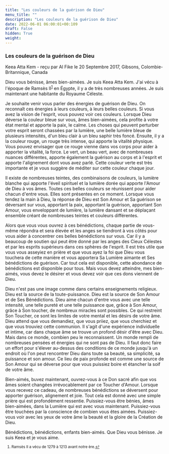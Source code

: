 ```yaml
---
title: "Les couleurs de la guérison de Dieu"
menu_title: ""
description: "Les couleurs de la guérison de Dieu"
date: 2022-06-01 06:00:01+00:109
draft: False
hidden: True
weight:
---
```

### Les couleurs de la guérison de Dieu

Keea Atta Kem - reçu par Al Fike le 20 Septembre 2017, Gibsons, Colombie-Britannique, Canada

Dieu vous bénisse, âmes bien-aimées. Je suis Keea Atta Kem. J'ai vécu à l'époque de Ramsès II<sup id=”a1”>[1](#f1)</sup> en Égypte, il y a de très nombreuses années. Je suis maintenant une habitante du Royaume Céleste.

Je souhaite venir vous parler des énergies de guérison de Dieu. On reconnaît ces énergies à leurs couleurs, à leurs belles couleurs. Si vous avez la vision de l'esprit, vous pouvez voir ces couleurs. Lorsque Dieu déverse la couleur bleue sur vous, âmes bien-aimées, cela profite à votre état mental et apporte la paix, le calme. Les choses qui peuvent perturber votre esprit seront chassées par la lumière, une belle lumière bleue de plusieurs intensités, d'un bleu clair à un bleu saphir très foncé. Ensuite, il y a la couleur rouge, un rouge très intense, qui apporte la vitalité physique. Vous pouvez envisager que ce rouge vienne dans vos corps pour aider à apporter la vitalité, la force. Le vert, un beau vert, avec de nombreuses nuances différentes, apporte également la guérison au corps et à l'esprit et apporte l'alignement dont vous avez parlé. Cette couleur verte est très importante et je vous suggère de méditer sur cette couleur chaque jour.

Il existe de nombreuses teintes, des combinaisons de couleurs, la lumière blanche qui apporte l'éveil spirituel et la lumière dorée qui apporte l'Amour de Dieu à vos âmes. Toutes ces belles couleurs se réunissent pour aider chacun d'entre vous. Elles sont présentes en ce moment. Lorsque vous tendez la main à Dieu, la réponse de Dieu est Son Amour et Sa guérison se déversant sur vous, apportant la paix, apportant la guérison, apportant Son Amour, vous enveloppant de lumière, la lumière dansant et se déplaçant ensemble créant de nombreuses teintes et couleurs différentes.

Alors que vous vous ouvrez à ces bénédictions, chaque partie de vous-même répondra et sera élevée et les anges se tiendront à vos côtés pour vous aider à concentrer ces belles bénédictions sur vous. Car il y a beaucoup de soutien qui peut être donné par les anges des Cieux Célestes et par les esprits supérieurs dans ces sphères de l'esprit. Il est très utile que vous vous asseyiez en prière et que vous ayez la foi que Dieu vous touchera de cette manière et vous apportera Sa Lumière aimante et Ses bénédictions de guérison. Car tout cela est disponible, cette abondance de bénédictions est disponible pour tous. Mais vous devez atteindre, mes bien-aimés, vous devez le désirer et vous devez voir que ces dons viennent de Dieu.

Dieu n'est pas une image comme dans certains enseignements religieux. Dieu est la source de la toute-puissance. Dieu est la source de Son Amour et de Ses Bénédictions. Dieu aime chacun d'entre vous avec une telle intensité, une telle pureté et une telle puissance que, grâce à Son Amour, grâce à Son toucher, de nombreux miracles sont possibles. Ce qui restreint Son Toucher, ce sont les limites de votre mental et les désirs de votre âme. Dieu attend que vous demandiez, que vous priiez, que vous cherchiez et que vous trouviez cette communion. Il s'agit d'une expérience individuelle et intime, car dans chaque âme se trouve un profond désir d'être avec Dieu. Mais dans ce monde, combien peu le reconnaissent. Un monde rempli de nombreuses pensées et énergies qui ne sont pas de Dieu. Il faut donc faire un effort pour s'élever au-dessus des conditions de ce monde jusqu'à un endroit où l'on peut rencontrer Dieu dans toute sa beauté, sa simplicité, sa puissance et son amour. Ce lieu de paix profonde est comme une source de Son Amour qui se déverse pour que vous puissiez boire et étancher la soif de votre âme.

Bien-aimés, buvez maintenant, ouvrez-vous à ce Don sacré afin que vos âmes soient changées irrévocablement par ce Toucher d'Amour. Lorsque vous recevez ce cadeau, de nombreuses bénédictions se déversent pour apporter guérison, alignement et joie. Tout cela est donné avec une simple prière qui est profondément ressentie. Puissiez-vous être bénies, âmes bien-aimées, dans la Lumière qui est avec vous maintenant. Puissiez-vous être touchées par la conscience de combien vous êtes aimées. Puissiez-vous voir avec les yeux de votre âme la beauté et la gloire de la Création de Dieu.

Bénédictions, bénédictions, enfants bien-aimés. Que Dieu vous bénisse. Je suis Keea et je vous aime.
<small>

1. <large id=”f1”> Ramsès II a vécu de 1279 à 1213 avant notre ère.[↩](#a1)
